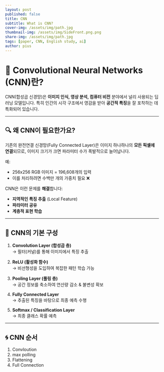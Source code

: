 ```yaml
---
layout: post
published: false
title: CNN
subtitle: What is CNN?
cover-img: /assets/img/path.jpg
thumbnail-img: /assets/img/SideFront.png.png
share-img: /assets/img/path.jpg
tags: [paper, CNN, English study, ai]
author: pius
---
```


# 🧠 Convolutional Neural Networks (CNN)란?

CNN(합성곱 신경망)은 **이미지 인식, 영상 분석, 컴퓨터 비전** 분야에서 널리 사용되는 딥러닝 모델입니다. 특히 인간의 시각 구조에서 영감을 받아 **공간적 특징**을 잘 포착하는 데 특화되어 있습니다.

---

## 🔍 왜 CNN이 필요한가요?

기존의 완전연결 신경망(Fully Connected Layer)은 이미지 하나하나의 **모든 픽셀에 연결**되므로, 이미지 크기가 크면 파라미터 수가 폭발적으로 늘어납니다.

예:  
- 256x256 RGB 이미지 = 196,608개의 입력  
- 이를 처리하려면 수백만 개의 가중치 필요 ❌

CNN은 이런 문제를 **해결**합니다:
- **지역적인 특징 추출** (Local Feature)
- **파라미터 공유**
- **계층적 표현 학습**

---

## 🧱 CNN의 기본 구성

1. **Convolution Layer (합성곱 층)**  
   → 필터(커널)를 통해 이미지에서 특징 추출

2. **ReLU (활성화 함수)**  
   → 비선형성을 도입하여 복잡한 패턴 학습 가능

3. **Pooling Layer (풀링 층)**  
   → 공간 정보를 축소하여 연산량 감소 & 불변성 확보

4. **Fully Connected Layer**  
   → 추출된 특징을 바탕으로 최종 예측 수행

5. **Softmax / Classification Layer**  
   → 최종 클래스 확률 예측



---

## 🌀 CNN 순서
01. Convloution
02. max polling
03. Flattening
04. Full Connection



